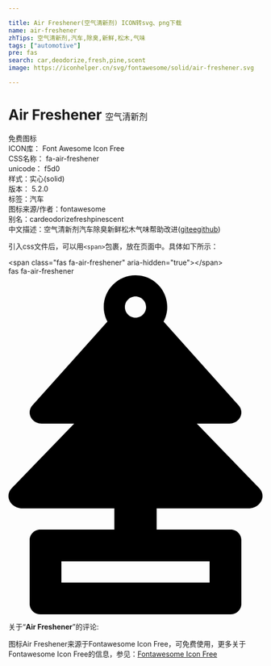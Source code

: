 ```yaml
---

title: Air Freshener(空气清新剂) ICON转svg、png下载
name: air-freshener
zhTips: 空气清新剂,汽车,除臭,新鲜,松木,气味
tags: ["automotive"]
pre: fas
search: car,deodorize,fresh,pine,scent
image: https://iconhelper.cn/svg/fontawesome/solid/air-freshener.svg

---
```


# Air Freshener  <small style="font-size: 60%;font-weight: 100">空气清新剂</small>


<div class="detail-page">
<p>
<span><span class="badge-success badge">免费图标</span> </span>
<br/>
<span>
ICON库：
<span class="badge-secondary badge">Font Awesome Icon Free</span> 
</span>
<br/>
<span>
CSS名称：
<span class="badge-secondary badge">fa-air-freshener</span> 
</span>
<br/>
<span>
unicode：
<span class="badge-secondary badge">f5d0</span> 
<copy-btn content='f5d0' btn-title=""></copy-btn>
<copy-btn :content='String.fromCodePoint(parseInt("f5d0", 16))' btn-title="复制U"></copy-btn>
</span><br/><span>样式：<span class="badge-light badge">实心(solid)</span></span>
<br/>
<span>
版本：
<span class="badge-secondary badge">5.2.0</span> 
</span><br/><span>标签：<span class="badge-light badge"><router-link to="/tags/automotive.html">汽车</router-link></span></span>
<br/>
<span>图标来源/作者：<span class="badge-light badge">fontawesome</span></span> 
<br/>
<span>别名：<span class="badge-light badge">car</span><span class="badge-light badge">deodorize</span><span class="badge-light badge">fresh</span><span class="badge-light badge">pine</span><span class="badge-light badge">scent</span></span><br/><span class="zh-detail">中文描述：<span class="badge-primary badge">空气清新剂</span><span class="badge-primary badge">汽车</span><span class="badge-primary badge">除臭</span><span class="badge-primary badge">新鲜</span><span class="badge-primary badge">松木</span><span class="badge-primary badge">气味</span><span class="help-link"><span>帮助改进</span>(<a href="https://gitee.com/liuwave/icon-helper/edit/master/json/fontawesome/solid/air-freshener.json" target="_blank" rel="noopener noreferrer">gitee</a><a href="https://github.com/liuwave/icon-helper/edit/master/json/fontawesome/solid/air-freshener.json" target="_blank" rel="noopener noreferrer">github</a></span>)</span><br/>
</p>
</div>
<div class="alert alert-dark">
  <i class="fas fa-air-freshener fa-xs"></i>
  <i class="fas fa-air-freshener fa-sm"></i>
  <i class="fas fa-air-freshener fa-lg"></i>
  <i class="fas fa-air-freshener fa-2x"></i>
  <i class="fas fa-air-freshener fa-3x"></i>
  <i class="fas fa-air-freshener fa-5x"></i>
  <i class="fas fa-air-freshener fa-7x"></i>
</div>
<div>
  <p>引入css文件后，可以用<code>&lt;span&gt;</code>包裹，放在页面中。具体如下所示：    
  </p>
  <div class="alert alert-primary" style="font-size: 14px">
    &lt;span class="fas fa-air-freshener" aria-hidden="true"&gt;&lt;/span&gt;
    <copy-btn content='<span class="fas fa-air-freshener" aria-hidden="true"></span>'></copy-btn>
  </div>
  <div class="alert alert-secondary">
    <i class="fas fa-air-freshener"
    style="font-size: 24px"
    aria-hidden="true"></i> fas fa-air-freshener
    <copy-btn content="fas fa-air-freshener" btn-title="复制图标名称"></copy-btn>
  </div>
</div>
<div id="svg" class="svg-wrap">
<svg xmlns="http://www.w3.org/2000/svg" viewBox="0 0 384 512"><path d="M378.94 321.41L284.7 224h49.22c15.3 0 23.66-16.6 13.86-27.53L234.45 69.96c3.43-6.61 5.55-14 5.55-21.96 0-26.51-21.49-48-48-48s-48 21.49-48 48c0 7.96 2.12 15.35 5.55 21.96L36.22 196.47C26.42 207.4 34.78 224 50.08 224H99.3L5.06 321.41C-6.69 333.56 3.34 352 21.7 352H160v32H48c-8.84 0-16 7.16-16 16v96c0 8.84 7.16 16 16 16h288c8.84 0 16-7.16 16-16v-96c0-8.84-7.16-16-16-16H224v-32h138.3c18.36 0 28.39-18.44 16.64-30.59zM192 31.98c8.85 0 16.02 7.17 16.02 16.02 0 8.84-7.17 16.02-16.02 16.02S175.98 56.84 175.98 48c0-8.85 7.17-16.02 16.02-16.02zM304 432v32H80v-32h224z"/></svg>
</div>
<detail full-name='fa-air-freshener'></detail>
<div class="icon-detail__container">
<p>关于“<b>Air Freshener</b>”的评论:</p>
</div>
<Vssue title="关于“Air Freshener”的评论" />    
<div><p>图标Air Freshener来源于Fontawesome Icon Free，可免费使用，更多关于  Fontawesome Icon Free的信息，参见：<a target="_blank" href="https://iconhelper.cn/fontawesome.html">Fontawesome Icon Free</a>
</p></div>
